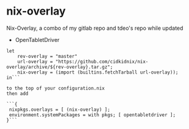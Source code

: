 # nix-overlay
Nix-Overlay, a combo of my gitlab repo and tdeo's repo while updated


- OpenTabletDriver
```{ config, lib, pkgs, ... }:
let
    rev-overlay = "master"
    url-overlay = "https://github.com/cidkidnix/nix-overlay/archive/${rev-overlay}.tar.gz";
    nix-overlay = (import (builtins.fetchTarball url-overlay));
in```

to the top of your configuration.nix
then add

```{
 nixpkgs.overlays = [ (nix-overlay) ];
 environment.systemPackages = with pkgs; [ opentabletdriver ];
}```

